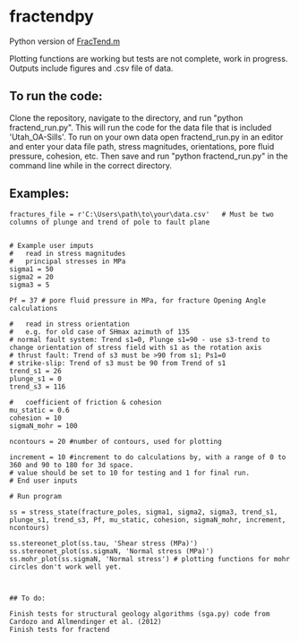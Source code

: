 # fractendpy
Python version of [FracTend.m](https://github.com/DaveHealy-github/FracTend)

Plotting functions are working but tests are not complete, work in progress. Outputs include figures and .csv file of data.

## To run the code: 
Clone the repository, navigate to the directory, and run "python fractend_run.py". This will run the code for the data file that is included 'Utah_OA-Sills'.
To run on your own data open fractend_run.py in an editor and enter your data file path, stress magnitudes, orientations,
pore fluid pressure, cohesion, etc. Then save and run "python fractend_run.py" in the command line while in the correct directory.


## Examples:

```
fractures_file = r'C:\Users\path\to\your\data.csv'   # Must be two columns of plunge and trend of pole to fault plane


# Example user imputs
#   read in stress magnitudes 
#   principal stresses in MPa 
sigma1 = 50       
sigma2 = 20     
sigma3 = 5 

Pf = 37 # pore fluid pressure in MPa, for fracture Opening Angle calculations

#   read in stress orientation 
#   e.g. for old case of SHmax azimuth of 135 
# normal fault system: Trend s1=0, Plunge s1=90 - use s3-trend to change orientation of stress field with s1 as the rotation axis
# thrust fault: Trend of s3 must be >90 from s1; Ps1=0
# strike-slip: Trend of s3 must be 90 from Trend of s1
trend_s1 = 26
plunge_s1 = 0
trend_s3 = 116

#   coefficient of friction & cohesion 
mu_static = 0.6 
cohesion = 10
sigmaN_mohr = 100

ncontours = 20 #number of contours, used for plotting

increment = 10 #increment to do calculations by, with a range of 0 to 360 and 90 to 180 for 3d space. 
# value should be set to 10 for testing and 1 for final run.
# End user inputs

# Run program

ss = stress_state(fracture_poles, sigma1, sigma2, sigma3, trend_s1, plunge_s1, trend_s3, Pf, mu_static, cohesion, sigmaN_mohr, increment, ncontours)

ss.stereonet_plot(ss.tau, 'Shear stress (MPa)')
ss.stereonet_plot(ss.sigmaN, 'Normal stress (MPa)')
ss.mohr_plot(ss.sigmaN, 'Normal stress') # plotting functions for mohr circles don't work well yet.



## To do: 

Finish tests for structural geology algorithms (sga.py) code from Cardozo and Allmendinger et al. (2012)
Finish tests for fractend



